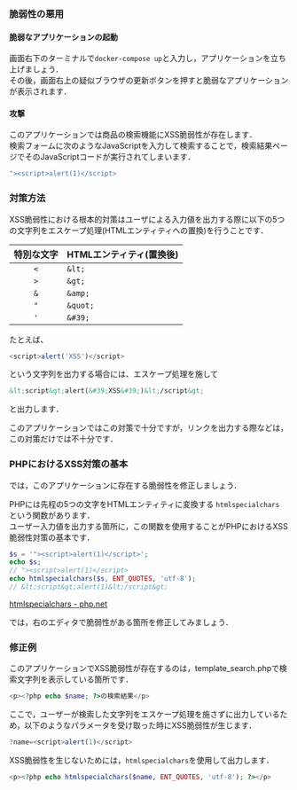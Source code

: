 ### 脆弱性の悪用


#### 脆弱なアプリケーションの起動

画面右下のターミナルで`docker-compose up`と入力し，アプリケーションを立ち上げましょう．  
その後，画面右上の疑似ブラウザの更新ボタンを押すと脆弱なアプリケーションが表示されます．  

#### 攻撃

このアプリケーションでは商品の検索機能にXSS脆弱性が存在します．  
検索フォームに次のようなJavaScriptを入力して検索することで，検索結果ページでそのJavaScriptコードが実行されてしまいます．

```js
"><script>alert(1)</script>
```

### 対策方法

XSS脆弱性における根本的対策はユーザによる入力値を出力する際に以下の5つの文字列をエスケープ処理(HTMLエンティティへの置換)を行うことです．  

| 特別な文字 | HTMLエンティティ(置換後) |
|:----------:|:-------------------------|
| `<`        | `&lt;`                   |
| `>`        | `&gt;`                   |
| `&`        | `&amp;`                  |
| `"`        | `&quot;`                 |
| `'`        | `&#39;`                  |

たとえば、

```javascript
<script>alert('XSS')</script>
```

という文字列を出力する場合には、エスケープ処理を施して

```html
&lt;script&gt;alert(&#39;XSS&#39;)&lt;/script&gt;
```

と出力します．

このアプリケーションではこの対策で十分ですが，リンクを出力する際などは，この対策だけでは不十分です．

### PHPにおけるXSS対策の基本

では，このアプリケーションに存在する脆弱性を修正しましょう．

PHPには先程の5つの文字をHTMLエンティティに変換する `htmlspecialchars` という関数があります．  
ユーザー入力値を出力する箇所に，この関数を使用することがPHPにおけるXSS脆弱性対策の基本です．  

```php
$s = '"><script>alert(1)</script>';
echo $s;
// "><script>alert(1)</script>
echo htmlspecialchars($s, ENT_QUOTES, 'utf-8');
// &lt;script&gt;alert(1)&lt;/script&gt;
```

[htmlspecialchars - php.net](http://php.net/manual/ja/function.htmlspecialchars.php)

では，右のエディタで脆弱性がある箇所を修正してみましょう．  

### 修正例

このアプリケーションでXSS脆弱性が存在するのは，template_search.phpで検索文字列を表示している箇所です．

```php
<p><?php echo $name; ?>の検索結果</p>
```

ここで，ユーザーが検索した文字列をエスケープ処理を施さずに出力しているため，以下のようなパラメータを受け取った時にXSS脆弱性が生じます．

```js
?name=<script>alert(1)</script>
```

XSS脆弱性を生じないためには，`htmlspecialchars`を使用して出力します．

```php
<p><?php echo htmlspecialchars($name, ENT_QUOTES, 'utf-8'); ?></p>
```
